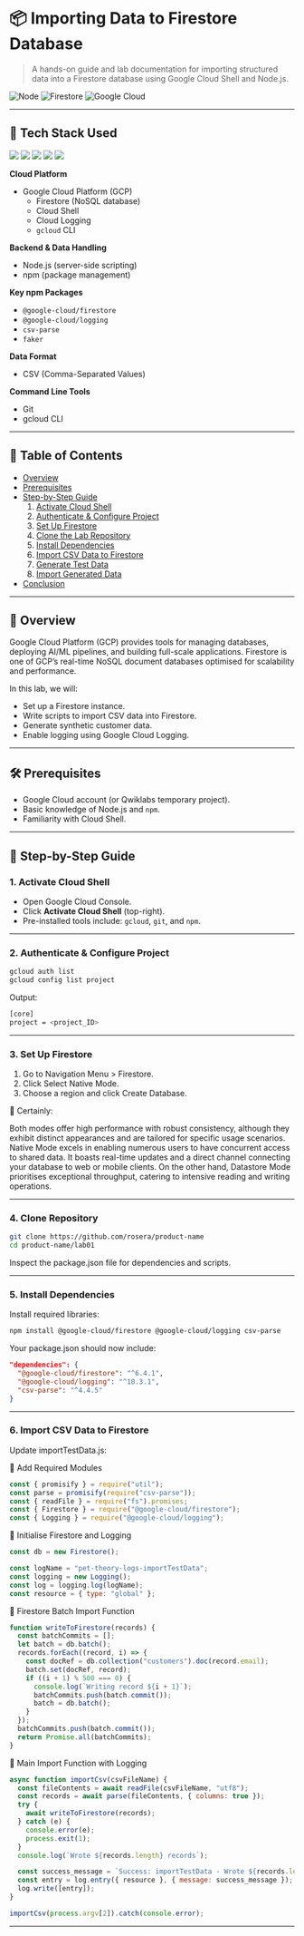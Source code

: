 # 📦 Importing Data to Firestore Database

> A hands-on guide and lab documentation for importing structured data into a Firestore database using Google Cloud Shell and Node.js.

![Node](https://img.shields.io/badge/node.js-18.x-green.svg)
![Firestore](https://img.shields.io/badge/database-Firestore-orange.svg)
![Google Cloud](https://img.shields.io/badge/cloud-GCP-blue.svg)

---
## 🔧 Tech Stack Used

<p align="left">
  <img src="https://img.shields.io/badge/Cloud-Google_Cloud_Platform-blue?logo=googlecloud&logoColor=white" />
  <img src="https://img.shields.io/badge/Database-Firestore-orange?logo=firebase" />
  <img src="https://img.shields.io/badge/Runtime-Node.js-green?logo=node.js" />
  <img src="https://img.shields.io/badge/CLI-gcloud-informational?logo=googlecloud" />
  <img src="https://img.shields.io/badge/Logging-Google_Cloud_Logging-blueviolet?logo=googlecloud" />
</p>

**Cloud Platform**
- Google Cloud Platform (GCP)
  - Firestore (NoSQL database)
  - Cloud Shell
  - Cloud Logging
  - `gcloud` CLI

**Backend & Data Handling**
- Node.js (server-side scripting)
- npm (package management)

**Key npm Packages**
- `@google-cloud/firestore`
- `@google-cloud/logging`
- `csv-parse`
- `faker`

**Data Format**
- CSV (Comma-Separated Values)

**Command Line Tools**
- Git
- gcloud CLI

---

## 🧭 Table of Contents

- [Overview](#overview)  
- [Prerequisites](#prerequisites)  
- [Step-by-Step Guide](#step-by-step-guide)  
  1. [Activate Cloud Shell](#1-activate-cloud-shell)  
  2. [Authenticate & Configure Project](#2-authenticate--configure-project)  
  3. [Set Up Firestore](#3-set-up-firestore)  
  4. [Clone the Lab Repository](#4-clone-the-lab-repository)  
  5. [Install Dependencies](#5-install-dependencies)  
  6. [Import CSV Data to Firestore](#6-import-csv-data-to-firestore)  
  7. [Generate Test Data](#7-generate-test-data)  
  8. [Import Generated Data](#8-import-generated-data)  
- [Conclusion](#conclusion)

---

## 🧾 Overview

Google Cloud Platform (GCP) provides tools for managing databases, deploying AI/ML pipelines, and building full-scale applications. Firestore is one of GCP’s real-time NoSQL document databases optimised for scalability and performance.

In this lab, we will:

- Set up a Firestore instance.
- Write scripts to import CSV data into Firestore.
- Generate synthetic customer data.
- Enable logging using Google Cloud Logging.

---

## 🛠️ Prerequisites

- Google Cloud account (or Qwiklabs temporary project).
- Basic knowledge of Node.js and `npm`.
- Familiarity with Cloud Shell.

---

## 🚀 Step-by-Step Guide

### 1. Activate Cloud Shell

- Open Google Cloud Console.
- Click **Activate Cloud Shell** (top-right).
- Pre-installed tools include: `gcloud`, `git`, and `npm`.

---

### 2. Authenticate & Configure Project

```bash
gcloud auth list
gcloud config list project
```
Output:

```bash
[core]
project = <project_ID>
```

---

### 3. Set Up Firestore

1. Go to Navigation Menu > Firestore.
2. Click Select Native Mode.
3. Choose a region and click Create Database.

📌 Certainly:

Both modes offer high performance with robust consistency, although they exhibit distinct appearances and are tailored for specific usage scenarios.
Native Mode excels in enabling numerous users to have concurrent access to shared data. It boasts real-time updates and a direct channel connecting your database to web or mobile clients.
On the other hand, Datastore Mode prioritises exceptional throughput, catering to intensive reading and writing operations.

---

### 4. Clone Repository

```bash
git clone https://github.com/rosera/product-name
cd product-name/lab01
```
Inspect the package.json file for dependencies and scripts.

---

### 5. Install Dependencies

Install required libraries:
```bash
npm install @google-cloud/firestore @google-cloud/logging csv-parse
```

Your package.json should now include:
```json
"dependencies": {
  "@google-cloud/firestore": "^6.4.1",
  "@google-cloud/logging": "^10.3.1",
  "csv-parse": "^4.4.5"
}
```

---

### 6. Import CSV Data to Firestore

Update importTestData.js:

🔹 Add Required Modules
```javascript
const { promisify } = require("util");
const parse = promisify(require("csv-parse"));
const { readFile } = require("fs").promises;
const { Firestore } = require("@google-cloud/firestore");
const { Logging } = require("@google-cloud/logging");
```

🔹 Initialise Firestore and Logging
```javascript
const db = new Firestore();

const logName = "pet-theory-logs-importTestData";
const logging = new Logging();
const log = logging.log(logName);
const resource = { type: "global" };
```

🔹 Firestore Batch Import Function
```javascript
function writeToFirestore(records) {
  const batchCommits = [];
  let batch = db.batch();
  records.forEach((record, i) => {
    const docRef = db.collection("customers").doc(record.email);
    batch.set(docRef, record);
    if ((i + 1) % 500 === 0) {
      console.log(`Writing record ${i + 1}`);
      batchCommits.push(batch.commit());
      batch = db.batch();
    }
  });
  batchCommits.push(batch.commit());
  return Promise.all(batchCommits);
}
```

🔹 Main Import Function with Logging
```javascript
async function importCsv(csvFileName) {
  const fileContents = await readFile(csvFileName, "utf8");
  const records = await parse(fileContents, { columns: true });
  try {
    await writeToFirestore(records);
  } catch (e) {
    console.error(e);
    process.exit(1);
  }
  console.log(`Wrote ${records.length} records`);

  const success_message = `Success: importTestData - Wrote ${records.length} records`;
  const entry = log.entry({ resource }, { message: success_message });
  log.write([entry]);
}

importCsv(process.argv[2]).catch(console.error);
```

---

